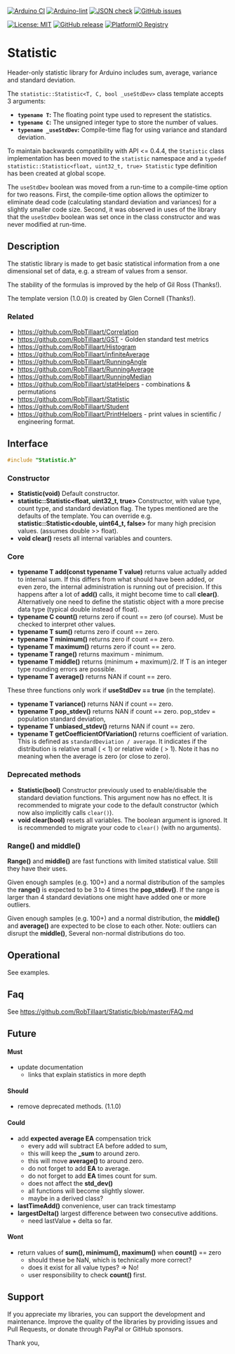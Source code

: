 
[![Arduino CI](https://github.com/RobTillaart/Statistic/workflows/Arduino%20CI/badge.svg)](https://github.com/marketplace/actions/arduino_ci)
[![Arduino-lint](https://github.com/RobTillaart/Statistic/actions/workflows/arduino-lint.yml/badge.svg)](https://github.com/RobTillaart/Statistic/actions/workflows/arduino-lint.yml)
[![JSON check](https://github.com/RobTillaart/Statistic/actions/workflows/jsoncheck.yml/badge.svg)](https://github.com/RobTillaart/Statistic/actions/workflows/jsoncheck.yml)
[![GitHub issues](https://img.shields.io/github/issues/RobTillaart/Statistic.svg)](https://github.com/RobTillaart/Statistic/issues)

[![License: MIT](https://img.shields.io/badge/license-MIT-green.svg)](https://github.com/RobTillaart/Statistic/blob/master/LICENSE)
[![GitHub release](https://img.shields.io/github/release/RobTillaart/Statistic.svg?maxAge=3600)](https://github.com/RobTillaart/Statistic/releases)
[![PlatformIO Registry](https://badges.registry.platformio.org/packages/robtillaart/library/Statistic.svg)](https://registry.platformio.org/libraries/robtillaart/Statistic)


# Statistic

Header-only statistic library for Arduino includes sum, average, variance and standard deviation.

The `statistic::Statistic<T, C, bool _useStdDev>` class template accepts 3 arguments:

* **`typename T`:** The floating point type used to represent the statistics.
* **`typename C`:** The unsigned integer type to store the number of values.
* **`typename _useStdDev`:** Compile-time flag for using variance and standard deviation.

To maintain backwards compatibility with API <= 0.4.4, the `Statistic`
class implementation has been moved to the `statistic` namespace and a
`typedef statistic::Statistic<float, uint32_t, true> Statistic` type
definition has been created at global scope.

The `useStdDev` boolean was moved from a run-time to a compile-time
option for two reasons.  First, the compile-time option allows the
optimizer to eliminate dead code (calculating standard deviation and
variances) for a slightly smaller code size.  Second, it was observed
in uses of the library that the `useStdDev` boolean was set once in
the class constructor and was never modified at run-time.


## Description

The statistic library is made to get basic statistical information from a 
one dimensional set of data, e.g. a stream of values from a sensor.

The stability of the formulas is improved by the help of Gil Ross (Thanks!).

The template version (1.0.0) is created by Glen Cornell  (Thanks!).


### Related

- https://github.com/RobTillaart/Correlation
- https://github.com/RobTillaart/GST - Golden standard test metrics
- https://github.com/RobTillaart/Histogram
- https://github.com/RobTillaart/infiniteAverage
- https://github.com/RobTillaart/RunningAngle
- https://github.com/RobTillaart/RunningAverage
- https://github.com/RobTillaart/RunningMedian
- https://github.com/RobTillaart/statHelpers - combinations & permutations
- https://github.com/RobTillaart/Statistic
- https://github.com/RobTillaart/Student
- https://github.com/RobTillaart/PrintHelpers - print values in scientific / engineering format.


## Interface

```cpp
#include "Statistic.h"
```

### Constructor

- **Statistic(void)** Default constructor.
- **statistic::Statistic<float, uint32_t, true>** Constructor, with value type, count type, and standard deviation flag.
The types mentioned are the defaults of the template. 
You can override e.g. **statistic::Statistic<double, uint64_t, false>** for many high precision values. 
(assumes double >> float).
- **void clear()** resets all internal variables and counters.


### Core

- **typename T add(const typename T value)** returns value actually added to internal sum.
If this differs from what should have been added, or even zero, the internal administration is running out of precision.
If this happens after a lot of **add()** calls, it might become time to call **clear()**.
Alternatively one need to define the statistic object with a more precise data type (typical double instead of float).
- **typename C count()**    returns zero if count == zero (of course). Must be checked to interpret other values.
- **typename T sum()**      returns zero if count == zero.
- **typename T minimum()**  returns zero if count == zero.
- **typename T maximum()**  returns zero if count == zero.
- **typename T range()**    returns maximum - minimum. 
- **typename T middle()**   returns (minimum + maximum)/2. If T is an integer type rounding errors are possible.
- **typename T average()**  returns NAN if count == zero.

These three functions only work if **useStdDev == true** (in the template).

- **typename T variance()**      returns NAN if count == zero.
- **typename T pop_stdev()**     returns NAN if count == zero.
pop_stdev = population standard deviation, 
- **typename T unbiased_stdev()** returns NAN if count == zero.
- **typename T getCoefficientOfVariation()** returns coefficient of variation.
This is defined as ```standardDeviation / average```. 
It indicates if the distribution is relative small ( < 1) or relative wide ( > 1).
Note it has no meaning when the average is zero (or close to zero).


### Deprecated methods

- **Statistic(bool)** Constructor previously used to enable/disable the standard deviation functions. 
This argument now has no effect.  It is recommended to migrate your code to the default constructor 
(which now also implicitly calls `clear()`).
- **void clear(bool)** resets all variables.  The boolean argument is ignored. 
It is recommended to migrate your code to `clear()` (with no arguments).


### Range() and middle()

**Range()** and **middle()** are fast functions with limited statistical value. 
Still they have their uses.

Given enough samples (e.g. 100+) and a normal distribution of the samples the **range()** is expected 
to be 3 to 4 times the **pop_stdev()**. 
If the range is larger than 4 standard deviations one might have added one or more outliers.

Given enough samples (e.g. 100+) and a normal distribution, the **middle()** and **average()** are 
expected to be close to each other.
Note: outliers can disrupt the **middle()**, Several non-normal distributions do too.


## Operational

See examples.


## Faq

See https://github.com/RobTillaart/Statistic/blob/master/FAQ.md


## Future

#### Must

- update documentation
  - links that explain statistics in more depth

#### Should

- remove deprecated methods. (1.1.0)

#### Could

- add **expected average EA** compensation trick
  - every add will subtract EA before added to sum, 
  - this will keep the **\_sum** to around zero.
  - this will move **average()** to around zero.
  - do not forget to add **EA** to average.
  - do not forget to add **EA** times count for sum.
  - does not affect the **std_dev()**
  - all functions will become slightly slower.
  - maybe in a derived class?
- **lastTimeAdd()** convenience, user can track timestamp
- **largestDelta()** largest difference between two consecutive additions.
  - need lastValue + delta so far.

#### Wont

- return values of **sum(), minimum(), maximum()** when **count()** == zero
  - should these be NaN, which is technically more correct?
  - does it exist for all value types? => No!
  - user responsibility to check **count()** first.


## Support

If you appreciate my libraries, you can support the development and maintenance.
Improve the quality of the libraries by providing issues and Pull Requests, or
donate through PayPal or GitHub sponsors.

Thank you,

